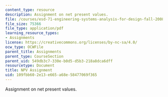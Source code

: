 ```yaml
---
content_type: resource
description: Assignment on net present values.
file: /courses/esd-71-engineering-systems-analysis-for-design-fall-2008/109fbb602e13e665a68e58477069f365_npv.pdf
file_size: 75366
file_type: application/pdf
learning_resource_types:
- Assignments
license: https://creativecommons.org/licenses/by-nc-sa/4.0/
ocw_type: OCWFile
parent_title: Assignments
parent_type: CourseSection
parent_uid: 549db3c7-330e-b0d5-d5b3-218a8dca6dff
resourcetype: Document
title: NPV Assignment
uid: 109fbb60-2e13-e665-a68e-58477069f365
---
```

Assignment on net present values.